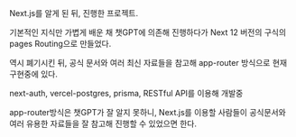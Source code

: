 Next.js를 알게 된 뒤, 진행한 프로젝트.

기본적인 지식만 가볍게 배운 채 챗GPT에 의존해 진행하다가
Next 12 버전의 구식의 pages Routing으로 만들었다.

역시 폐기시킨 뒤, 공식 문서와 여러 최신 자료들을 참고해
app-router 방식으로 현재 구현중에 있다.

next-auth, vercel-postgres, prisma, RESTful API를 이용해 개발중

app-router방식은 챗GPT가 잘 알지 못하니,
Next.js를 이용할 사람들이 공식문서와 여러 유용한 자료들을 
잘 참고해 진행할 수 있었으면 한다.
